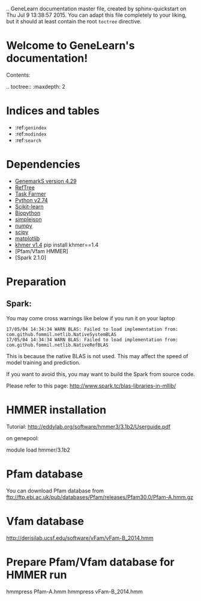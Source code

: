 .. GeneLearn documentation master file, created by
   sphinx-quickstart on Thu Jul  9 13:38:57 2015.
   You can adapt this file completely to your liking, but it should at least
   contain the root `toctree` directive.

Welcome to GeneLearn's documentation!
=====================================

Contents:

.. toctree::
   :maxdepth: 2



Indices and tables
==================

* :ref:`genindex`
* :ref:`modindex`
* :ref:`search`




# Dependencies
* [GenemarkS version 4.29](http://exon.gatech.edu/GeneMark/)
* [RefTree](https://bitbucket.org/berkeleylab/jgi_reftree)
* [Task Farmer](http://jgi.goe.gov)
* [Python v2.74](https://www.python.org/)
* [Scikit-learn](https://scikits.appspot.com/scikit-learn)
* [Biopython](http://biopython.org)
* [simplejson](https://github.com/simplejson/simplejson)
* [numpy](http://www.numpy.org/)
* [scipy](http://www.scipy.org/)
* [matplotlib](http://matplotlib.org/)
* [khmer v1.4](https://pypi.python.org/pypi/khmer/1.4/) pip install khmer==1.4
* [Pfam/Vfam HMMER]
* [Spark 2.1.0]

# Preparation
## Spark:

You may come cross warnings like below if you run it on your laptop
```
17/05/04 14:34:34 WARN BLAS: Failed to load implementation from: com.github.fommil.netlib.NativeSystemBLAS
17/05/04 14:34:34 WARN BLAS: Failed to load implementation from: com.github.fommil.netlib.NativeRefBLAS
```
This is because the native BLAS is not used. This may affect the speed of
model training and prediction.

If you want to avoid this, you may want to build the Spark from source code.

Please refer to this page:
http://www.spark.tc/blas-libraries-in-mllib/


HMMER installation
=======
Tutorial:
http://eddylab.org/software/hmmer3/3.1b2/Userguide.pdf

on genepool:

module load hmmer/3.1b2


Pfam database
========
You can download Pfam database from
ftp://ftp.ebi.ac.uk/pub/databases/Pfam/releases/Pfam30.0/Pfam-A.hmm.gz

Vfam database
======
http://derisilab.ucsf.edu/software/vFam/vFam-B_2014.hmm

Prepare Pfam/Vfam database for HMMER run
====
hmmpress Pfam-A.hmm
hmmpress vFam-B_2014.hmm
